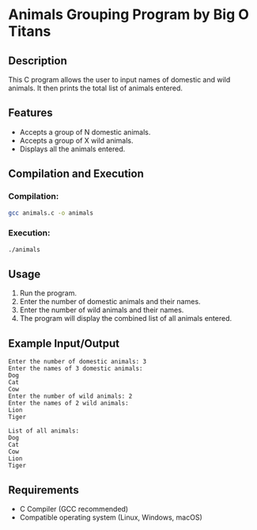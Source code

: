 # Animals Grouping Program by Big O Titans

## Description
This C program allows the user to input names of domestic and wild animals. It then prints the total list of animals entered.

## Features
- Accepts a group of N domestic animals.
- Accepts a group of X wild animals.
- Displays all the animals entered.

## Compilation and Execution
### Compilation:
```sh
gcc animals.c -o animals
```

### Execution:
```sh
./animals
```

## Usage
1. Run the program.
2. Enter the number of domestic animals and their names.
3. Enter the number of wild animals and their names.
4. The program will display the combined list of all animals entered.

## Example Input/Output
```
Enter the number of domestic animals: 3
Enter the names of 3 domestic animals:
Dog
Cat
Cow
Enter the number of wild animals: 2
Enter the names of 2 wild animals:
Lion
Tiger

List of all animals:
Dog
Cat
Cow
Lion
Tiger
```

## Requirements
- C Compiler (GCC recommended)
- Compatible operating system (Linux, Windows, macOS)


